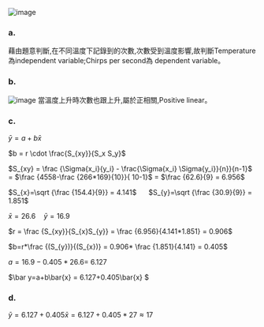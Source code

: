 ![image](https://github.com/user-attachments/assets/b8f95222-d3f7-4274-94b7-5126d23b625f)
### a.
藉由題意判斷,在不同溫度下記錄到的次數,次數受到溫度影響,故判斷Temperature為independent variable;Chirps per second為 dependent variable。 

### b.
![image](https://github.com/user-attachments/assets/87a91898-6be0-4e99-bc80-217f3a7b9ee6)
當溫度上升時次數也跟上升,屬於正相關,Positive linear。


### c.  

$\bar y=a+b\bar{x}$  

$b = r \cdot \frac{S_{xy}}{S_x S_y}$  

$S_{xy} = \frac {\Sigma{x_i}{y_i} - \frac{\Sigma{x_i} \Sigma{y_i}}{n}}{n-1}$ = $\frac {4558-\frac {266*169}{10}}{ 10-1}$ = $\frac {62.6}{9} = 6.956$  

$S_{x}=\sqrt {\frac {154.4}{9}} = 4.141$ $\quad$ $S_{y}=\sqrt {\frac {30.9}{9}} = 1.851$  

$\bar x =26.6  \quad \bar y =16.9$
  
$r = \frac {S_{xy}}{S_{x}S_{y}}  = \frac {6.956}{4.141*1.851} = 0.906$

$b=r*\frac {(S_{y})}{(S_{x})} = 0.906* \frac {1.851}{4.141} = 0.405$  

$a = 16.9-0.405*26.6$= 6.127 

$\bar y=a+b\bar{x} = 6.127+0.405\bar{x} $  
  

### d.
  
$\bar y= 6.127+0.405\bar{x} = 6.127+0.405*27 \approx{17}$
